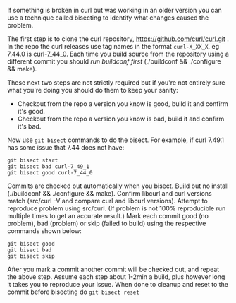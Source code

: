 If something is broken in curl but was working in an older version you can use a technique called bisecting to identify what changes caused the problem.

The first step is to clone the curl repository, https://github.com/curl/curl.git . In the repo the curl releases use tag names in the format `curl-X_XX_X`, eg 7.44.0 is curl-7_44_0. Each time you build source from the repository using a different commit you should *run buildconf first* (./buildconf && ./configure <opts> && make).

These next two steps are not strictly required but if you're not entirely sure what you're doing you should do them to keep your sanity:
- Checkout from the repo a version you know is good, build it and confirm it's good.
- Checkout from the repo a version you know is bad, build it and confirm it's bad.

Now use `git bisect` commands to do the bisect. For example, if curl 7.49.1 has some issue that 7.44 does not have:

~~~
git bisect start
git bisect bad curl-7_49_1
git bisect good curl-7_44_0
~~~

Commits are checked out automatically when you bisect. Build but no install (./buildconf && ./configure <opts> && make). Confirm libcurl and curl versions match (src/curl -V and compare curl and libcurl versions). Attempt to reproduce problem using src/curl. (If problem is not 100% reproducible run multiple times to get an accurate result.) Mark each commit good (no problem), bad (problem) or skip (failed to build) using the respective commands shown below:

~~~
git bisect good
git bisect bad
git bisect skip
~~~

After you mark a commit another commit will be checked out, and repeat the above step. Assume each step about 1-2min a build, plus however long it takes you to reproduce your issue. When done to cleanup and reset to the commit before bisecting do `git bisect reset`